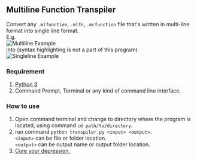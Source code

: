 ## Multiline Function Transpiler
Convert any `.mlfunction`, `.mlfn`, `.mcfunction` file that's written in multi-line format into single line format.  
E.g.  
![Multiline Example](https://i.imgur.com/WY447ia.png)  
into (syntax highlighting is not a part of this program)  
![Singleline Example](https://i.imgur.com/VIzsXrF.png)
### Requirement
1) [Python 3](https://www.python.org/downloads/)
2) Command Prompt, Terminal or any kind of command line interface.
### How to use
1) Open command terminal and change to directory where the program is located, using command `cd path/to/directory`.
2) run command `python transpiler.py <input> <output>`.  
`<input>` can be file or folder location.  
`<output>` can be output name or output folder location.
3) [Cure your depression.](http://kaka.moe/)